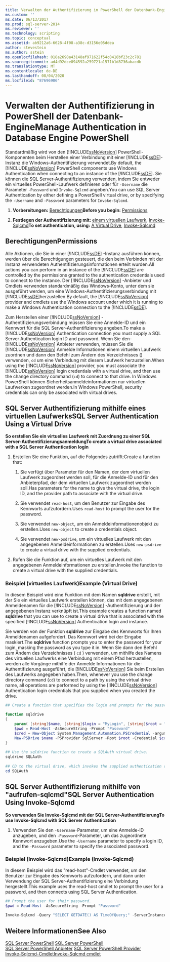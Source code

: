 ```yaml
---
title: Verwalten der Authentifizierung in PowerShell der Datenbank-Engine | Microsoft-Dokumentation
ms.custom: ''
ms.date: 06/13/2017
ms.prod: sql-server-2014
ms.reviewer: ''
ms.technology: scripting
ms.topic: conceptual
ms.assetid: ab9212a6-6628-4f08-a38c-d3156e05ddea
author: stevestein
ms.author: sstein
ms.openlocfilehash: 018a2698a43148af971622f54c8418bf23c2c781
ms.sourcegitcommit: ad4d92dce894592a259721a1571b1d8736abacdb
ms.translationtype: MT
ms.contentlocale: de-DE
ms.lasthandoff: 08/04/2020
ms.locfileid: "87696906"
---
```

# <a name="manage-authentication-in-database-engine-powershell"></a><span data-ttu-id="4c935-102">Verwalten der Authentifizierung in PowerShell der Datenbank-Engine</span><span class="sxs-lookup"><span data-stu-id="4c935-102">Manage Authentication in Database Engine PowerShell</span></span>
  <span data-ttu-id="4c935-103">Standardmäßig wird von den [!INCLUDE[ssNoVersion](../includes/ssnoversion-md.md)] PowerShell-Komponenten beim Herstellen einer Verbindung mit einer [!INCLUDE[ssDE](../includes/ssde-md.md)]-Instanz die Windows-Authentifizierung verwendet.</span><span class="sxs-lookup"><span data-stu-id="4c935-103">By default, the [!INCLUDE[ssNoVersion](../includes/ssnoversion-md.md)] PowerShell components use Windows Authentication when connecting to an instance of the [!INCLUDE[ssDE](../includes/ssde-md.md)].</span></span> <span data-ttu-id="4c935-104">Sie können die SQL Server-Authentifizierung verwenden, indem Sie entweder ein virtuelles PowerShell-Laufwerk definieren oder für `-Username` die Parameter `-Password` und `Invoke-Sqlcmd` angeben.</span><span class="sxs-lookup"><span data-stu-id="4c935-104">You can use SQL Server Authentication by either defining a PowerShell virtual drive, or by specifying the `-Username` and `-Password` parameters for `Invoke-Sqlcmd`.</span></span>  
  
1.  <span data-ttu-id="4c935-105">**Vorbereitungen:**  [Berechtigungen](#Permissions)</span><span class="sxs-lookup"><span data-stu-id="4c935-105">**Before you begin:**  [Permissions](#Permissions)</span></span>  
  
2.  <span data-ttu-id="4c935-106">**Festlegen der Authentifizierung mit:**  [einem virtuellen Laufwerk](#SQLAuthVirtDrv), [Invoke-Sqlcmd](#SQLAuthInvSqlCmd)</span><span class="sxs-lookup"><span data-stu-id="4c935-106">**To set authentication, using:**  [A Virtual Drive](#SQLAuthVirtDrv), [Invoke-Sqlcmd](#SQLAuthInvSqlCmd)</span></span>  
  
##  <a name="permissions"></a><a name="Permissions"></a> <span data-ttu-id="4c935-107">Berechtigungen</span><span class="sxs-lookup"><span data-stu-id="4c935-107">Permissions</span></span>  
 <span data-ttu-id="4c935-108">Alle Aktionen, die Sie in einer [!INCLUDE[ssDE](../includes/ssde-md.md)] -Instanz ausführen können, werden über die Berechtigungen gesteuert, die den beim Verbinden mit der Instanz verwendeten Authentifizierungsinformationen erteilt wurden.</span><span class="sxs-lookup"><span data-stu-id="4c935-108">All actions you can perform in an instance of the [!INCLUDE[ssDE](../includes/ssde-md.md)] are controlled by the permissions granted to the authentication credentials used to connect to the instance.</span></span> <span data-ttu-id="4c935-109">Der [!INCLUDE[ssNoVersion](../includes/ssnoversion-md.md)] -Anbieter und Cmdlets verwenden standardmäßig das Windows-Konto, unter dem sie ausgeführt werden, um eine Windows-Authentifizierungsverbindung mit [!INCLUDE[ssDE](../includes/ssde-md.md)]herzustellen.</span><span class="sxs-lookup"><span data-stu-id="4c935-109">By default, the [!INCLUDE[ssNoVersion](../includes/ssnoversion-md.md)] provider and cmdlets use the Windows account under which it is running to make a Windows Authentication connection to the [!INCLUDE[ssDE](../includes/ssde-md.md)].</span></span>  
  
 <span data-ttu-id="4c935-110">Zum Herstellen einer [!INCLUDE[ssNoVersion](../includes/ssnoversion-md.md)] -Authentifizierungsverbindung müssen Sie eine Anmelde-ID und ein Kennwort für die SQL Server-Authentifizierung angeben.</span><span class="sxs-lookup"><span data-stu-id="4c935-110">To make a [!INCLUDE[ssNoVersion](../includes/ssnoversion-md.md)] Authentication connection you must supply a SQL Server Authentication login ID and password.</span></span> <span data-ttu-id="4c935-111">Wenn Sie den- [!INCLUDE[ssNoVersion](../includes/ssnoversion-md.md)] Anbieter verwenden, müssen Sie die [!INCLUDE[ssNoVersion](../includes/ssnoversion-md.md)] Anmelde Informationen einem virtuellen Laufwerk zuordnen und dann den Befehl zum Ändern des Verzeichnisses () verwenden, `cd` um eine Verbindung mit diesem Laufwerk herzustellen.</span><span class="sxs-lookup"><span data-stu-id="4c935-111">When using the [!INCLUDE[ssNoVersion](../includes/ssnoversion-md.md)] provider, you must associate the [!INCLUDE[ssNoVersion](../includes/ssnoversion-md.md)] login credentials with a virtual drive, and then use the change directory command (`cd`) to connect to that drive.</span></span> <span data-ttu-id="4c935-112">In Windows PowerShell können Sicherheitsanmeldeinformationen nur virtuellen Laufwerken zugeordnet werden.</span><span class="sxs-lookup"><span data-stu-id="4c935-112">In Windows PowerShell, security credentials can only be associated with virtual drives.</span></span>  
  
##  <a name="sql-server-authentication-using-a-virtual-drive"></a><a name="SQLAuthVirtDrv"></a><span data-ttu-id="4c935-113">SQL Server Authentifizierung mithilfe eines virtuellen Laufwerks</span><span class="sxs-lookup"><span data-stu-id="4c935-113">SQL Server Authentication Using a Virtual Drive</span></span>  
 <span data-ttu-id="4c935-114">**So erstellen Sie ein virtuelles Laufwerk mit Zuordnung zu einer SQL Server-Authentifizierungsanmeldung**</span><span class="sxs-lookup"><span data-stu-id="4c935-114">**To create a virtual drive associated with a SQL Server Authentication login**</span></span>  
  
1.  <span data-ttu-id="4c935-115">Erstellen Sie eine Funktion, auf die Folgendes zutrifft:</span><span class="sxs-lookup"><span data-stu-id="4c935-115">Create a function that:</span></span>  
  
    1.  <span data-ttu-id="4c935-116">Sie verfügt über Parameter für den Namen, der dem virtuellen Laufwerk zugeordnet werden soll, für die Anmelde-ID und für den Anbieterpfad, der dem virtuellen Laufwerk zugeordnet werden soll.</span><span class="sxs-lookup"><span data-stu-id="4c935-116">Has parameters for the name to give the virtual drive, the login ID, and the provider path to associate with the virtual drive.</span></span>  
  
    2.  <span data-ttu-id="4c935-117">Sie verwendet `read-host`, um den Benutzer zur Eingabe des Kennworts aufzufordern.</span><span class="sxs-lookup"><span data-stu-id="4c935-117">Uses `read-host` to prompt the user for the password.</span></span>  
  
    3.  <span data-ttu-id="4c935-118">Sie verwendet `new-object`, um ein Anmeldeinformationenobjekt zu erstellen.</span><span class="sxs-lookup"><span data-stu-id="4c935-118">Uses `new-object` to create a credentials object.</span></span>  
  
    4.  <span data-ttu-id="4c935-119">Sie verwendet `new-psdrive`, um ein virtuelles Laufwerk mit den angegebenen Anmeldeinformationen zu erstellen.</span><span class="sxs-lookup"><span data-stu-id="4c935-119">Uses `new-psdrive` to create a virtual drive with the supplied credentials.</span></span>  
  
2.  <span data-ttu-id="4c935-120">Rufen Sie die Funktion auf, um ein virtuelles Laufwerk mit den angegebenen Anmeldeinformationen zu erstellen.</span><span class="sxs-lookup"><span data-stu-id="4c935-120">Invoke the function to create a virtual drive with the supplied credentials.</span></span>  
  
### <a name="example-virtual-drive"></a><span data-ttu-id="4c935-121">Beispiel (virtuelles Laufwerk)</span><span class="sxs-lookup"><span data-stu-id="4c935-121">Example (Virtual Drive)</span></span>  
 <span data-ttu-id="4c935-122">In diesem Beispiel wird eine Funktion mit dem Namen **sqldrive** erstellt, mit der Sie ein virtuelles Laufwerk erstellen können, das mit dem angegebenen Anmeldenamen für die [!INCLUDE[ssNoVersion](../includes/ssnoversion-md.md)] -Authentifizierung und der angegebenen Instanz verknüpft ist.</span><span class="sxs-lookup"><span data-stu-id="4c935-122">This example creates a function named **sqldrive** that you can use to create a virtual drive that is associated with the specified [!INCLUDE[ssNoVersion](../includes/ssnoversion-md.md)] Authentication login and instance.</span></span>  
  
 <span data-ttu-id="4c935-123">Sie werden von der Funktion **sqldrive** zur Eingabe des Kennworts für Ihren Anmeldenamen aufgefordert. Das Kennwort wird bei der Eingabe maskiert.</span><span class="sxs-lookup"><span data-stu-id="4c935-123">The **sqldrive** function prompts you to enter the password for your login, masking the password as you type it in.</span></span> <span data-ttu-id="4c935-124">Wenn Sie dann den Befehl zum Ändern des Verzeichnisses ( `cd` ) verwenden, um mithilfe des Namens des virtuellen Laufwerks eine Verbindung mit einem Pfad herzustellen, werden alle Vorgänge mithilfe der Anmelde Informationen für die-Authentifizierung ausgeführt, die [!INCLUDE[ssNoVersion](../includes/ssnoversion-md.md)] Sie beim Erstellen des Laufwerks angegeben haben.</span><span class="sxs-lookup"><span data-stu-id="4c935-124">Then, whenever you use the change directory command (`cd`) to connect to a path by using the virtual drive name, all operations are performed by using the [!INCLUDE[ssNoVersion](../includes/ssnoversion-md.md)] Authentication login credentials that you supplied when you created the drive.</span></span>  
  
```powershell
## Create a function that specifies the login and prompts for the password.  
  
function sqldrive  
{  
    param( [string]$name, [string]$login = "MyLogin", [string]$root = "SQLSERVER:\SQL\MyComputer\MyInstance" )  
    $pwd = Read-Host -AsSecureString -Prompt "Password"  
    $cred = New-Object System.Management.Automation.PSCredential -argumentlist $login, $pwd  
    New-PSDrive $name -PSProvider SqlServer -Root $root -Credential $cred -Scope 1  
}  
  
## Use the sqldrive function to create a SQLAuth virtual drive.  
sqldrive SQLAuth  
  
## CD to the virtual drive, which invokes the supplied authentication credentials.  
cd SQLAuth  
```  
  
##  <a name="sql-server-authentication-using-invoke-sqlcmd"></a><a name="SQLAuthInvSqlCmd"></a><span data-ttu-id="4c935-125">SQL Server Authentifizierung mithilfe von "aufrufen-sqlcmd"</span><span class="sxs-lookup"><span data-stu-id="4c935-125">SQL Server Authentication Using Invoke-Sqlcmd</span></span>  
 <span data-ttu-id="4c935-126">**So verwenden Sie Invoke-Sqlcmd mit der SQL Server-Authentifizierung**</span><span class="sxs-lookup"><span data-stu-id="4c935-126">**To use Invoke-Sqlcmd with SQL Server Authentication**</span></span>  
  
1.  <span data-ttu-id="4c935-127">Verwenden Sie den `-Username`-Parameter, um eine Anmelde-ID anzugeben, und den `-Password`-Parameter, um das zugeordnete Kennwort anzugeben.</span><span class="sxs-lookup"><span data-stu-id="4c935-127">Use the `-Username` parameter to specify a login ID, and the `-Password` parameter to specify the associated password.</span></span>  
  
### <a name="example-invoke-sqlcmd"></a><span data-ttu-id="4c935-128">Beispiel (Invoke-Sqlcmd)</span><span class="sxs-lookup"><span data-stu-id="4c935-128">Example (Invoke-Sqlcmd)</span></span>  
 <span data-ttu-id="4c935-129">In diesem Beispiel wird das "read-host"-Cmdlet verwendet, um den Benutzer zur Eingabe des Kennworts aufzufordern, und dann unter Verwendung der SQL Server-Authentifizierung eine Verbindung hergestellt.</span><span class="sxs-lookup"><span data-stu-id="4c935-129">This example uses the read-host cmdlet to prompt the user for a password, and then connects using SQL Server Authentication.</span></span>  
  
```powershell
## Prompt the user for their password.  
$pwd = Read-Host -AsSecureString -Prompt "Password"  
  
Invoke-Sqlcmd -Query "SELECT GETDATE() AS TimeOfQuery;" -ServerInstance "MyComputer\MyInstance" -Username "MyLogin" -Password $pwd  
```  
  
## <a name="see-also"></a><span data-ttu-id="4c935-130">Weitere Informationen</span><span class="sxs-lookup"><span data-stu-id="4c935-130">See Also</span></span>  
 <span data-ttu-id="4c935-131">[SQL Server PowerShell](sql-server-powershell.md) </span><span class="sxs-lookup"><span data-stu-id="4c935-131">[SQL Server PowerShell](sql-server-powershell.md) </span></span>  
 <span data-ttu-id="4c935-132">[SQL Server PowerShell Anbieter](sql-server-powershell-provider.md) </span><span class="sxs-lookup"><span data-stu-id="4c935-132">[SQL Server PowerShell Provider](sql-server-powershell-provider.md) </span></span>  
 [<span data-ttu-id="4c935-133">Invoke-Sqlcmd-Cmdlet</span><span class="sxs-lookup"><span data-stu-id="4c935-133">Invoke-Sqlcmd cmdlet</span></span>](../database-engine/invoke-sqlcmd-cmdlet.md)  
